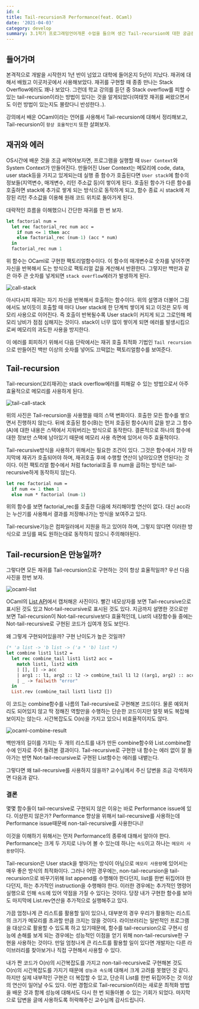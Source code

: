 ```yaml
---
id: 4
title: Tail-recursion과 Performance(feat. OCaml)
date: '2021-04-03'
category: develop
summary: 3.1학기 프로그래밍언어개론 수업을 들으며 생긴 Tail-recursion에 대한 궁금증과 그 답변에 대한 글
---
```


## 들어가며

본격적으로 개발을 시작한지 1년 반이 넘었고 대학에 들어온지 5년이 지났다. 재귀에 대해서 배웠고 이곳저곳에서 사용해보았다. 재귀를 구현할 때 종종 만나는 Stack Overflow에러도 꽤나 보았다. 그런데 학교 강의를 듣던 중 Stack overflow를 피할 수 있는 tail-recursion이라는 방법이 있다는 것을 알게되었다(여태껏 재귀를 써왔으면서도 이런 방법이 있는지도 몰랐다니 반성한다..).

강의에서 배운 OCaml이라는 언어를 사용해서 Tail-recursion에 대해서 정리해보고, Tail-recursion이 `항상 효율적인지` 또한 살펴보자.

## 재귀와 에러

OS시간에 배운 것을 조금 써먹어보자면, 프로그램을 실행할 때 `User Context`와 System Context가 만들어진다. 만들어진 User Context는 메모리에 code, data, user stack등을 가지고 있게되는데 실행 중 함수가 호출된다면 `User stack`에 함수의 정보들(지역변수, 매개변수, 리턴 주소값 등)이 쌓이게 된다. 호출된 함수가 다른 함수를 호출하면 stack에 추가로 쌓게 되는 방식으로 동작하게 되고, 함수 종료 시 stack에 저장된 리턴 주소값을 이용해 원래 코드 위치로 돌아가게 된다.

대략적인 흐름을 이해했으니 간단한 재귀를 한 번 보자.

```ocaml
let factorial num =
  let rec factorial_rec num acc =
    if num <= 1 then acc
    else factorial_rec (num-1) (acc * num)
  in
  factorial_rec num 1
```

위 함수는 OCaml로 구현한 팩토리얼함수이다. 이 함수의 매개변수로 숫자를 넣어주면 자신을 반복해서 도는 방식으로 팩토리얼 값을 계산해서 반환한다. 그렇지만 백만과 같은 아주 큰 숫자를 넣게되면 `stack overflow`에러가 발생하게 된다.

![call-stack](/develop/images/call-stack.png)

아시다시피 재귀는 자기 자신을 반복해서 호출하는 함수이다. 위의 설명과 더불어 그림에서도 보이듯이 호출할 때 마다 User stack에 한 단계씩 쌓이게 되고 이것은 모두 메모리 사용으로 이어진다. 즉 호출이 반복될수록 User stack이 커지게 되고 그로인해 메모리 낭비가 점점 심해지는 것이다. stack이 너무 많이 쌓이게 되면 에러를 발생시킴으로써 메모리의 과도한 사용을 방지한다.

이 에러를 회피하기 위해서 다음 단락에서는 재귀 호출 최적화 기법인 `Tail recursion`으로 만들어진 백만 이상의 숫자를 넣어도 끄떡없는 팩토리얼함수를 보여준다.

## Tail-recursion

Tail-recursion(꼬리재귀)는 stack overflow에러를 피해갈 수 있는 방법으로서 아주 효율적으로 메모리를 사용하게 된다.

![tail-call-stack](/develop/images/tail-call-stack.png)

위의 사진은 Tail-recursion을 사용했을 때의 스택 변화이다. 호출한 모든 함수를 쌓으면서 진행하지 않는다. 뒤에 호출된 함수(B)는 먼저 호출된 함수(A)의 값을 받고 그 함수(A)에 대한 내용은 스택에서 지워버리는 방식으로 동작한다. 결론적으로 하나의 함수에 대한 정보만 스택에 남아있기 때문에 메모리 사용 측면에 있어서 아주 효율적이다.

Tail-recursive방식을 사용하기 위해서는 필요한 조건이 있다. 그것은 함수에서 가장 마지막에 재귀가 호출되어야 하며, 재귀호출 후에 수행할 연산이 남아있으면 안된다는 것이다. 이전 팩토리얼 함수에서 처럼 factorial호출 후 num을 곱하는 방식은 tail-recursive하게 동작하지 않는다.

```ocaml
let rec factorial num =
  if num <= 1 then 1
  else num * factorial (num-1)
```

위의 함수를 보면 factorial_rec를 호출한 다음에 처리해야할 연산이 없다. 대신 acc라는 누산기를 사용해서 결과를 저장해나가는 방식을 보여주고 있다.

Tail-recursive기능은 컴파일러에서 지원을 하고 있어야 하며, 그렇지 않다면 이러한 방식으로 코딩를 짜도 원하는대로 동작하지 않으니 주의해야된다.

## Tail-recursion은 만능일까?

그렇다면 모든 재귀를 Tail-recursion으로 구현하는 것이 항상 효율적일까? 우선 다음 사진을 한번 보자.

![ocaml-list](/develop/images/ocaml-list.png)

OCaml의 [List API](https://caml.inria.fr/pub/docs/manual-ocaml/libref/List.html)에서 캡처해온 사진이다. 빨간 네모상자를 보면 Tail-recursive으로 표시된 것도 있고 Not-tail-recursive로 표시된 것도 있다. 지금까지 설명한 것으로만 보면 Tail-recursion이 Not-tail-recursive보다 효율적인데, List의 내장함수들 중에는 Not-tail-recursive로 구현된 코드가 십여개 정도 보인다.

왜 그렇게 구현되어있을까? 구현 난이도가 높은 것일까?

```ocaml
(* 'a list -> 'b list -> ('a * 'b) list *)
let combine list1 list2 =
  let rec combine_tail list1 list2 acc =
    match list1, list2 with
    | [], [] -> acc
    | arg1 :: l1, arg2 :: l2 -> combine_tail l1 l2 ((arg1, arg2) :: acc)
    | _ -> failwith "error"
  in
  List.rev (combine_tail list1 list2 [])
```

이 코드는 combine함수를 나름의 Tail-recursive로 구현해본 코드이다. 물론 예외처리도 되어있지 않고 딱 정해진 역할만을 수행하는 단순한 코드이지만 얼핏 봐도 복잡해보이지는 않는다. 시간복잡도도 O(n)을 가지고 있으니 비효율적이지도 않다.

![ocaml-combine-result](/develop/images/ocaml-combine-result.png)

백만개의 길이를 가지는 두 개의 리스트를 내가 만든 combine함수와 List.combine함수에 인자로 주어 돌려본 결과이다. Tail-recursive로 구현한 내 함수는 에러 없이 잘 돌아가는 반면 Not-tail-recursive로 구현된 List함수는 에러를 내뱉는다.

그렇다면 왜 tail-recursive를 사용하지 않을까? 교수님께서 주신 답변을 조금 각색하자면 다음과 같다.

### 결론

몇몇 함수들이 tail-recursive로 구현되지 않은 이유는 바로 Performance issue에 있다. 이상한지 않은가? Performance 향상을 위해서 tail-recursive를 사용하는데 Performance issue때문에 non-tail-recursive를 사용한다니!

이것을 이해하기 위해서는 먼저 Performance의 종류에 대해서 알아야 한다. Performance는 크게 두 가지로 나누어 볼 수 있는데 하나는 `속도`이고 하나는 `메모리 사용량`이다.

Tail-recursion은 User stack을 쌓아가는 방식이 아님으로 `메모리 사용량`에 있어서는 매우 좋은 방식의 최적화이다. 그러나 어떤 경우에는, non-tail-recursion을 tail-recursion으로 바꾸기위해 list append를 수행해야 한다던지, list를 한번 뒤집어야 한다던지, 하는 추가적인 instruction을 수행해야 한다. 이러한 경우에는 추가적인 명령어 실행으로 인해 `속도`에 있어 약점을 가질 수 있다는 것이다. 당장 내가 구현한 함수를 보아도 마지막에 List.rev연산을 추가적으로 실행해주고 있다.

가끔 엄청나게 큰 리스트를 활용할 일이 있으나, 대부분의 경우 우리가 활용하는 리스트의 크기가 메모리를 초과할 만큼 크지는 않을 것이다. 라이브러리는 일반적인 프로그램을 대상으로 활용할 수 있도록 하고 있기때문에, 함수를 tail-recursion으로 구현시 성능에 손해를 보게 되는 경우에는 성능적인 이점을 얻기 위해 non-tail-recursive한 구현을 사용하는 것이다. 만일 엄청나게 큰 리스트를 활용할 일이 있다면 개발자는 다른 라이브러리를 찾아보거나 직접 구현해서 사용할 수 있다.

내가 짠 코드가 O(n)의 시간복잡도를 가지고 non-tail-recursive로 구현해본 것도 O(n)의 시간복잡도를 가지기 때문에 `성능과 속도`에 대해서 크게 고려를 못했던 것 같다. 하지만 실제 내부적인 구현은 더 복잡할 수 있고, 단순히 List를 한번 뒤집어주는 것 이상의 연산이 일어날 수도 있다. 이번 경험으로 Tail-recursion이라는 새로운 최적화 방법을 배운 것과 함께 성능에 대해서도 다시 한 번 되돌아볼 수 있는 기회가 되었다. 마지막으로 답변을 글에 사용하도록 허락해주신 교수님께 감사드립니다.
